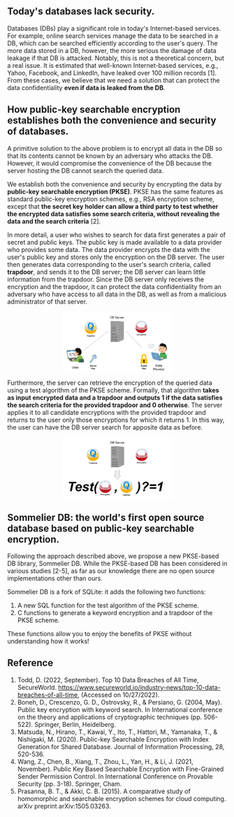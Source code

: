 ## Today's databases lack security.
Databases (DBs) play a significant role in today's Internet-based services. 
For example, online search services manage the data to be searched in a DB, which can be searched efficiently according to the user's query.
The more data stored in a DB, however, the more serious the damage of data leakage if that DB is attacked.
Notably, this is not a theoretical concern, but a real issue. It is estimated that well-known Internet-based services, e.g., Yahoo, Facebook, and LinkedIn, have leaked over 100 million records [1]. 
From these cases, we believe that we need a solution that can protect the data confidentiality **even if data is leaked from the DB**.


## How public-key searchable encryption establishes both the convenience and security of databases.
A primitive solution to the above problem is to encrypt all data in the DB so that its contents cannot be known by an adversary who attacks the DB.
However, it would compromise the convenience of the DB because the server hosting the DB cannot search the queried data.

We establish both the convenience and security by encrypting the data by **public-key searchable encryption (PKSE)**.
PKSE has the same features as standard public-key encryption schemes, e.g., RSA encryption scheme, except that **the secret key holder can allow a third party to test whether the encrypted data satisfies some search criteria, without revealing the data and the search criteria** [2].

In more detail, a user who wishes to search for data first generates a pair of secret and public keys. The public key is made available to a data provider who provides some data. The data provider encrypts the data with the user's public key and stores only the encryption on the DB server. The user then generates data corresponding to the user's search criteria, called **trapdoor**, and sends it to the DB server; the DB server can learn little information from the trapdoor. Since the DB server only receives the encryption and the trapdoor, it can protect the data confidentiality from an adversary who have access to all data in the DB, as well as from a malicious administrator of that server. 

<img src="../../assets/figs/sommelier_db_intro_pkse1.png" width="50%" style="display: block; margin: auto;">


Furthermore, the server can retrieve the encryption of the queried data using a test algorithm of the PKSE scheme. Formally, that algorithm **takes as input encrypted data and a trapdoor and outputs 1 if the data satisfies the search criteria for the provided trapdoor and 0 otherwise**. The server applies it to all candidate encryptions with the provided trapdoor and returns to the user only those encryptions for which it returns 1. In this way, the user can have the DB server search for apposite data as before.

<img src="../../assets/figs/sommelier_db_intro_pkse2.png" width="50%" style="display: block; margin: auto;">


## Sommelier DB: the world's first open source database based on public-key searchable encryption.
Following the approach described above, we propose a new PKSE-based DB library, Sommelier DB. While the PKSE-based DB has been considered in various studies [2-5], as far as our knowledge there are no open source implementations other than ours.

Sommelier DB is a fork of SQLite: it adds the following two functions:


1. A new SQL function for the test algorithm of the PKSE scheme.
2. C functions to generate a keyword encryption and a trapdoor of the PKSE scheme.


These functions allow you to enjoy the benefits of PKSE without understanding how it works!

## Reference
1. Todd, D. (2022, September). Top 10 Data Breaches of All Time, SecureWorld. https://www.secureworld.io/industry-news/top-10-data-breaches-of-all-time, (Accessed on 10/27/2022).
2. Boneh, D., Crescenzo, G. D., Ostrovsky, R., & Persiano, G. (2004, May). Public key encryption with keyword search. In International conference on the theory and applications of cryptographic techniques (pp. 506-522). Springer, Berlin, Heidelberg.
3. Matsuda, N., Hirano, T., Kawai, Y., Ito, T., Hattori, M., Yamanaka, T., & Nishigaki, M. (2020). Public-key Searchable Encryption with Index Generation for Shared Database. Journal of Information Processing, 28, 520-536.
4. Wang, Z., Chen, B., Xiang, T., Zhou, L., Yan, H., & Li, J. (2021, November). Public Key Based Searchable Encryption with Fine-Grained Sender Permission Control. In International Conference on Provable Security (pp. 3-18). Springer, Cham.
5. Prasanna, B. T., & Akki, C. B. (2015). A comparative study of homomorphic and searchable encryption schemes for cloud computing. arXiv preprint arXiv:1505.03263.